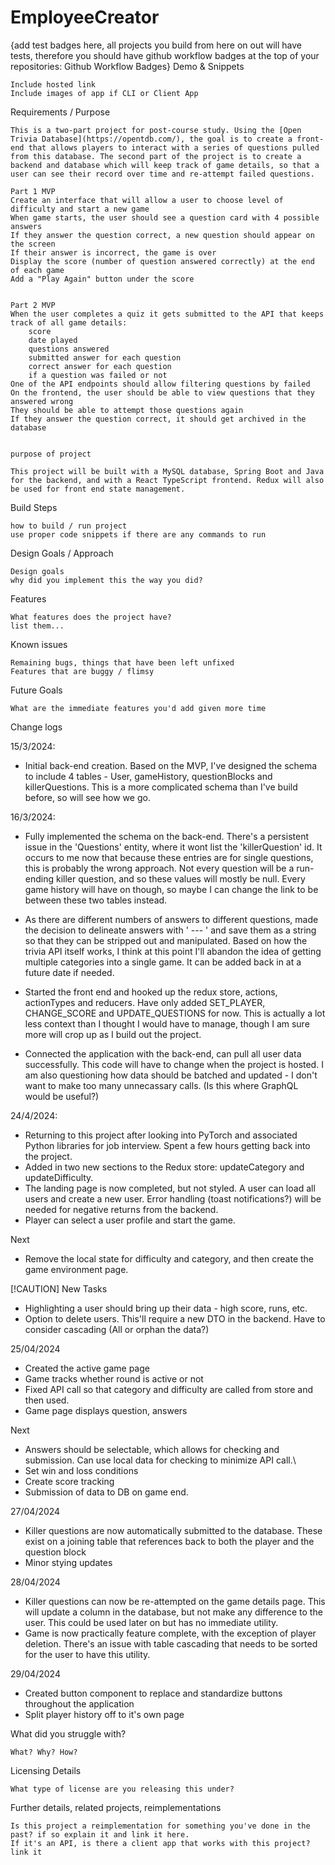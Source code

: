 # EmployeeCreator

{add test badges here, all projects you build from here on out will have tests, therefore you should have github workflow badges at the top of your repositories: Github Workflow Badges}
Demo & Snippets

    Include hosted link
    Include images of app if CLI or Client App

Requirements / Purpose

    This is a two-part project for post-course study. Using the [Open Trivia Database](https://opentdb.com/), the goal is to create a front-end that allows players to interact with a series of questions pulled from this database. The second part of the project is to create a backend and database which will keep track of game details, so that a user can see their record over time and re-attempt failed questions.

    Part 1 MVP
    Create an interface that will allow a user to choose level of difficulty and start a new game
    When game starts, the user should see a question card with 4 possible answers
    If they answer the question correct, a new question should appear on the screen
    If their answer is incorrect, the game is over
    Display the score (number of question answered correctly) at the end of each game
    Add a "Play Again" button under the score


    Part 2 MVP
    When the user completes a quiz it gets submitted to the API that keeps track of all game details:
        score
        date played
        questions answered
        submitted answer for each question
        correct answer for each question
        if a question was failed or not
    One of the API endpoints should allow filtering questions by failed
    On the frontend, the user should be able to view questions that they answered wrong
    They should be able to attempt those questions again
    If they answer the question correct, it should get archived in the database


    purpose of project

    This project will be built with a MySQL database, Spring Boot and Java for the backend, and with a React TypeScript frontend. Redux will also be used for front end state management.

Build Steps

    how to build / run project
    use proper code snippets if there are any commands to run

Design Goals / Approach

    Design goals
    why did you implement this the way you did?

Features

    What features does the project have?
    list them...

Known issues

    Remaining bugs, things that have been left unfixed
    Features that are buggy / flimsy

Future Goals

    What are the immediate features you'd add given more time

Change logs

15/3/2024:

- Initial back-end creation. Based on the MVP, I've designed the schema to include 4 tables - User, gameHistory, questionBlocks and killerQuestions. This is a more complicated schema than I've build before, so will see how we go.

16/3/2024:

- Fully implemented the schema on the back-end. There's a persistent issue in the 'Questions' entity, where it wont list the 'killerQuestion' id. It occurs to me now that because these entries are for single questions, this is probably the wrong approach. Not every question will be a run-ending killer question, and so these values will mostly be null. Every game history will have on though, so maybe I can change the link to be between these two tables instead.

- As there are different numbers of answers to different questions, made the decision to delineate answers with ' --- ' and save them as a string so that they can be stripped out and manipulated. Based on how the trivia API itself works, I think at this point I'll abandon the idea of getting multiple categories into a single game. It can be added back in at a future date if needed.

- Started the front end and hooked up the redux store, actions, actionTypes and reducers. Have only added SET_PLAYER, CHANGE_SCORE and UPDATE_QUESTIONS for now. This is actually a lot less context than I thought I would have to manage, though I am sure more will crop up as I build out the project.

- Connected the application with the back-end, can pull all user data successfully. This code will have to change when the project is hosted. I am also questioning how data should be batched and updated - I don't want to make too many unnecassary calls. (Is this where GraphQL would be useful?)

24/4/2024:

- Returning to this project after looking into PyTorch and associated Python libraries for job interview. Spent a few hours getting back into the project.
- Added in two new sections to the Redux store: updateCategory and updateDifficulty.
- The landing page is now completed, but not styled. A user can load all users and create a new user. Error handling (toast notifications?) will be needed for negative returns from the backend.
- Player can select a user profile and start the game.

Next

- Remove the local state for difficulty and category, and then create the game environment page.

[!CAUTION]
New Tasks

- Highlighting a user should bring up their data - high score, runs, etc.
- Option to delete users. This'll require a new DTO in the backend. Have to consider cascading (All or orphan the data?)

25/04/2024

- Created the active game page
- Game tracks whether round is active or not
- Fixed API call so that category and difficulty are called from store and then used.
- Game page displays question, answers

Next

- Answers should be selectable, which allows for checking and submission. Can use local data for checking to minimize API call.\
- Set win and loss conditions
- Create score tracking
- Submission of data to DB on game end.

27/04/2024

- Killer questions are now automatically submitted to the database. These exist on a joining table that references back to both the player and the question block
- Minor stying updates

28/04/2024

- Killer questions can now be re-attempted on the game details page. This will update a column in the database, but not make any difference to the user. This could be used later on but has no immediate utility.
- Game is now practically feature complete, with the exception of player deletion. There's an issue with table cascading that needs to be sorted for the user to have this utility.

29/04/2024

- Created button component to replace and standardize buttons throughout the application
- Split player history off to it's own page

What did you struggle with?

    What? Why? How?

Licensing Details

    What type of license are you releasing this under?

Further details, related projects, reimplementations

    Is this project a reimplementation for something you've done in the past? if so explain it and link it here.
    If it's an API, is there a client app that works with this project? link it
